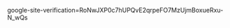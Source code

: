 <meta name="google-site-verification" content="RoNwJXP0c7hUPQvE2qrpeFO7MzUjmBoxueRxu-N_wQs" />

google-site-verification=RoNwJXP0c7hUPQvE2qrpeFO7MzUjmBoxueRxu-N_wQs
